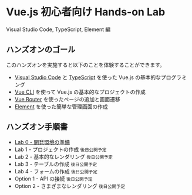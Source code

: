 # Vue.js 初心者向け Hands-on Lab

Visual Studio Code, TypeScript, Element 編

## ハンズオンのゴール

このハンズオンを実施すると以下のことを体験することができます。

- [Visual Studio Code](https://code.visualstudio.com/) と [TypeScript](https://www.typescriptlang.org/) を使った Vue.js の基本的なプログラミング
- [Vue CLI](https://cli.vuejs.org/) を使って Vue.js の基本的なプロジェクトの作成
- [Vue Router](https://router.vuejs.org/ja/) を使ったページの追加と画面遷移
- [Element](https://element.eleme.io/) を使った簡単な管理画面の作成

## ハンズオン手順書

- [Lab 0 - 開発環境の準備](instructions/lab00.md)
- Lab 1 - プロジェクトの作成 `後日公開予定`
- Lab 2 - 基本的なレンダリング `後日公開予定`
- Lab 3 - テーブルの作成 `後日公開予定`
- Lab 4 - フォームの作成 `後日公開予定`
- Option 1 - API の接続 `後日公開予定`
- Option 2 - さまざまなレンダリング `後日公開予定`
